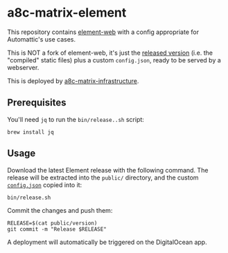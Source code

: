 # a8c-matrix-element
This repository contains [element-web](https://github.com/vector-im/element-web) with a config appropriate for Automattic's use cases.

This is NOT a fork of element-web, it's just the [released version](https://github.com/vector-im/element-web/releases) (i.e. the "compiled" static files) plus a custom `config.json`, ready to be served by a webserver.

This is deployed by [a8c-matrix-infrastructure](https://github.com/Automattic/a8c-matrix-infrastructure).

## Prerequisites
You'll need `jq` to run the `bin/release..sh` script:

```shell
brew install jq
```

## Usage
Download the latest Element release with the following command. The release will be extracted into the `public/` directory, and the custom [`config.json`](config.json) copied into it:

```shell
bin/release.sh
```

Commit the changes and push them:

```shell
RELEASE=$(cat public/version)
git commit -m "Release $RELEASE"
```

A deployment will automatically be triggered on the DigitalOcean app.
